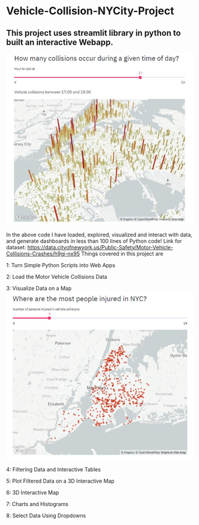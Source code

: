 # Vehicle-Collision-NYCity-Project
## This project uses streamlit library in python to built an interactive Webapp.

![](3Dmap.JPG)

In the above code I have loaded, explored, visualized and interact with data, and generate dashboards in less than 100 lines of Python code! 
Link for dataset: https://data.cityofnewyork.us/Public-Safety/Motor-Vehicle-Collisions-Crashes/h9gi-nx95
Things covered in this project are

1: Turn Simple Python Scripts into Web Apps

2: Load the Motor Vehicle Collisions Data

3: Visualize Data on a Map
![](map.JPG)

4: Filtering Data and Interactive Tables

5: Plot Filtered Data on a 3D Interactive Map

6: 3D Interactive Map

7: Charts and Histograms

8: Select Data Using Dropdowns
